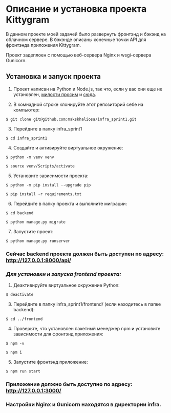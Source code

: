 # Описание и установка проекта Kittygram
В данном проекте моей задачей было развернуть фронтэнд и бэкэнд на облачном сервере.
В бэкэнде описаны конечные точки API для фронтэнда приложения Kittygram.

Проект задеплоен с помощью веб-сервера Nginx и wsgi-сервера Gunicorn.

## Установка и запуск проекта
1. Проект написан на Python и Node.js, так что, если у вас они еще не установлен,
[милости просим](https://www.python.org/downloads/) и [сюда](https://nodejs.org/en).

2. В комнадной строке клонируйте этот репозиторий себе на компьютер:
```
$ git clone git@github.com:makskhaliosa/infra_sprint1.git
```

3. Перейдите в папку infra_sprint1
```
$ cd infra_sprint1
```

4. Создайте и активируйте виртуальное окружение:
```
$ python -m venv venv

$ source venv/Scripts/activate
```

5. Установите зависимости проекта:
```
$ python -m pip install --upgrade pip

$ pip install -r requirements.txt
```

6. Перейдите в папку проекта и выполните миграции:
```
$ cd backend

$ python manage.py migrate
```

7. Запустите проект:
```
$ python manage.py runserver
```

### Сейчас backend проекта должен быть доступен по адресу: http://127.0.0.1:8000/api/
### *Для установки и запуска frontend проекта:*

1. Деактивируйте виртуальное окружение Python:
```
$ deactivate
```

3. Перейдите в папку infra_sprint1/frontend/ (если находитесь в папке backend):
```
$ cd ../frontend
```

4. Проверьте, что установлен пакетный менеджер npm и установите зависимости для фронтэнд приложения:
```
$ npm -v

$ npm i
```

5. Запустите фронтэнд приложение:
```
$ npm run start
```

### Приложение должно быть доступно по адресу: http://127.0.0.1:3000/

### Настройки Nginx и Gunicorn находятся в директории infra.
